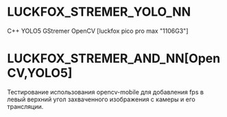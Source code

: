 # LUCKFOX_STREMER_YOLO_NN
C++ YOLO5 GStremer OpenCV [luckfox pico pro max "1106G3"]


# LUCKFOX_STREMER_AND_NN[OpenCV,YOLO5]

Тестирование использования opencv-mobile для добавления fps в левый верхний угол захваченного изображения с камеры и его трансляции.
